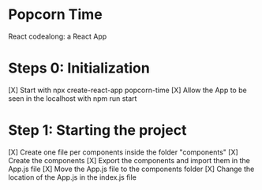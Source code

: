 # Popcorn Time
React codealong: a React App

# Steps 0: Initialization
[X] Start with npx create-react-app popcorn-time
[X] Allow the App to be seen in the localhost with npm run start

# Step 1: Starting the project
[X] Create one file per components inside the folder "components"
[X] Create the components
[X] Export the components and import them in the App.js file
[X] Move the App.js file to the components folder 
[X] Change the location of the App.js in the index.js file